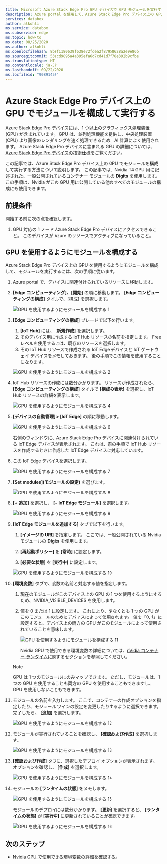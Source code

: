 ```yaml
---
title: Microsoft Azure Stack Edge Pro GPU デバイスで GPU モジュールを実行する | Microsoft Docs
description: Azure portal を使用して、Azure Stack Edge Pro デバイス上の GPU でモジュールを構成して実行する方法について説明します。
services: databox
author: alkohli
ms.service: databox
ms.subservice: edge
ms.topic: how-to
ms.date: 08/25/2020
ms.author: alkohli
ms.openlocfilehash: 8b9f1180639f638e72fdea2f87958628a2e9e86b
ms.sourcegitcommit: 53acd9895a4a395efa6d7cd41d7f78e392b9cfbe
ms.translationtype: HT
ms.contentlocale: ja-JP
ms.lasthandoff: 09/22/2020
ms.locfileid: "90891459"
---
```

# <a name="configure-and-run-a-module-on-gpu-on-azure-stack-edge-pro-device"></a>Azure Stack Edge Pro デバイス上の GPU でモジュールを構成して実行する

Azure Stack Edge Pro デバイスには、1 つ以上のグラフィックス処理装置 (GPU) が含まれています。 GPU は、並列処理機能を提供し、中央処理装置 (CPU) より画像のレンダリングを速く処理できるため、AI 計算によく使用されます。 Azure Stack Edge Pro デバイスに含まれる GPU の詳細については、[Azure Stack Edge Pro デバイスの技術仕様](azure-stack-edge-gpu-technical-specifications-compliance.md)をご覧ください。

この記事では、Azure Stack Edge Pro デバイス上の GPU でモジュールを構成して実行する方法について説明します。 この記事では、Nvidia T4 GPU 用に記述された、一般公開されているコンテナー モジュールの **Digits** を使用します。 この手順は、Nvidia がこの GPU 用に公開している他のすべてのモジュールの構成にも使用できます。


## <a name="prerequisites"></a>前提条件

開始する前に次の点を確認します。

1. GPU 対応の 1 ノード Azure Stack Edge Pro デバイスにアクセスできること。 このデバイスが Azure のリソースでアクティブになっていること。  

## <a name="configure-module-to-use-gpu"></a>GPU を使用するようにモジュールを構成する

Azure Stack Edge Pro デバイス上の GPU を使用するようにモジュールを構成して、モジュールを実行するには、次の手順に従います。

1. Azure portal で、デバイスに関連付けられているリソースに移動します。 

2. **[Edge コンピューティング]、[開始]** の順に移動します。 **[Edge コンピューティングの構成]** タイルで、[構成] を選択します。

    ![GPU を使用するようにモジュールを構成する 1](media/azure-stack-edge-j-series-configure-gpu-modules/configure-compute-1.png)

3. **[Edge コンピューティングの構成]** ブレードで以下を行います。

    1. **[IoT Hub]** には、 **[新規作成]** を選択します。
    2. そのデバイス用に作成する IoT Hub リソースの名前を指定します。 Free レベルを使用するには、既存のリソースを選択します。 
    3. その IoT Hub リソースで作成される IoT Edge デバイスと IoT ゲートウェイ デバイスをメモしておきます。 後の手順でこの情報を使用することになります。

    ![GPU を使用するようにモジュールを構成する 2](media/azure-stack-edge-j-series-configure-gpu-modules/configure-compute-2.png)

4. IoT Hub リソースの作成には数分かかります。 リソースが作成されたら、 **[Edge コンピューティングの構成]** タイルで **[構成の表示]** を選択し、IoT Hub リソースの詳細を表示します。

    ![GPU を使用するようにモジュールを構成する 4](media/azure-stack-edge-j-series-configure-gpu-modules/configure-compute-4.png)

5. **[デバイスの自動管理] > [IoT Edge]** の順に移動します。

    ![GPU を使用するようにモジュールを構成する 6](media/azure-stack-edge-j-series-configure-gpu-modules/configure-gpu-2.png)

    右側のウィンドウに、Azure Stack Edge Pro デバイスに関連付けられている IoT Edge デバイスが表示されます。 これは、前の手順で IoT Hub リソースを作成するときに作成した IoT Edge デバイスに対応しています。 
    
6. この IoT Edge デバイスを選択します。

   ![GPU を使用するようにモジュールを構成する 7](media/azure-stack-edge-j-series-configure-gpu-modules/configure-gpu-3.png)

7.  **[Set modules]\(モジュールの設定\)** を選びます。

    ![GPU を使用するようにモジュールを構成する 8](media/azure-stack-edge-j-series-configure-gpu-modules/configure-gpu-4.png)

8. **[+ 追加]** を選択し、 **[+ IoT Edge モジュール]** を選択します。 

    ![GPU を使用するようにモジュールを構成する 9](media/azure-stack-edge-j-series-configure-gpu-modules/configure-gpu-5.png)

9. **[IoT Edge モジュールを追加する]** タブで以下を行います。

    1. **[イメージの URI]** を指定します。 ここでは、一般公開されている Nvidia モジュールの **Digits** を使用します。 
    
    2. **[再起動ポリシー]** を **[常時]** に設定します。
    
    3. **[必要な状態]** を **[実行中]** に設定します。
    
    ![GPU を使用するようにモジュールを構成する 10](media/azure-stack-edge-j-series-configure-gpu-modules/configure-gpu-6.png)

10. **[環境変数]** タブで、変数の名前と対応する値を指定します。 

    1. 現在のモジュールがこのデバイス上の GPU の 1 つを使用するようにするため、NVIDIA_VISIBLE_DEVICES を使用します。 

    2. 値を 0 または 1 に設定します。 これにより、少なくとも 1 つの GPU がこのモジュールのためにデバイスによって使用されます。 値を「0, 1」に設定すると、デバイス上の両方の GPU がこのモジュールによって使用されていることを意味します。

        ![GPU を使用するようにモジュールを構成する 11](media/azure-stack-edge-j-series-configure-gpu-modules/configure-gpu-7.png)

        Nvidia GPU で使用できる環境変数の詳細については、[nVidia コンテナー ランタイム](https://github.com/NVIDIA/nvidia-container-runtime#environment-variables-oci-spec)に関するセクションを参照してください。

    > [!NOTE]
    > GPU は 1 つのモジュールにのみマップできます。 ただし、モジュールは、1 つの GPU を使用することも両方の GPU を使用することもできますし、GPU を使用しないこともできます。 

11. モジュールの名前を入力します。 ここで、コンテナーの作成オプションを指定したり、モジュール ツインの設定を変更したりするように選択できます。完了したら、 **[追加]** を選択します。 

    ![GPU を使用するようにモジュールを構成する 12](media/azure-stack-edge-j-series-configure-gpu-modules/configure-gpu-8.png)

12. モジュールが実行されていることを確認し、 **[確認および作成]** を選択します。    

    ![GPU を使用するようにモジュールを構成する 13](media/azure-stack-edge-j-series-configure-gpu-modules/configure-gpu-9.png)

13. **[確認および作成]** タブに、選択したデプロイ オプションが表示されます。 オプションを確認し、 **[作成]** を選択します。
    
    ![GPU を使用するようにモジュールを構成する 14](media/azure-stack-edge-j-series-configure-gpu-modules/configure-gpu-10.png)

14. モジュールの **[ランタイムの状態]** をメモします。 
    
    ![GPU を使用するようにモジュールを構成する 15](media/azure-stack-edge-j-series-configure-gpu-modules/configure-gpu-11.png)

    モジュールのデプロイには数分かかります。 **[更新]** を選択すると、 **[ランタイムの状態]** が **[実行中]** に更新されていることが確認できます。

    ![GPU を使用するようにモジュールを構成する 16](media/azure-stack-edge-j-series-configure-gpu-modules/configure-gpu-12.png)


## <a name="next-steps"></a>次のステップ

- [Nvidia GPU で使用できる環境変数](https://github.com/NVIDIA/nvidia-container-runtime#environment-variables-oci-spec)の詳細を確認する。
